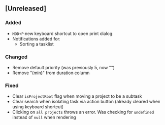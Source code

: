 ## [Unreleased]

### Added
 - `MOD+P` new keyboard shortcut to open print dialog
 - Notifications added for:
   - Sorting a tasklist

### Changed
 - Remove default priority (was previously 5, now "")
 - Remove "(min)" from duration column

### Fixed
 - Clear `isProjectRoot` flag when moving a project to be a subtask
 - Clear search when isolating task via action button (already cleared when using keyboard shortcut)
 - Clicking on `all projects` throws an error.  Was checking for `undefined` instead of `null` when rendering